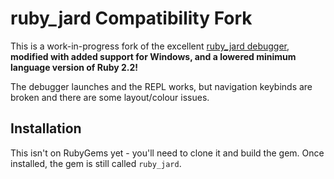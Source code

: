 # ruby_jard Compatibility Fork

This is a work-in-progress fork of the excellent [ruby_jard debugger](https://github.com/nguyenquangminh0711/ruby_jard), **modified with added support for Windows, and a lowered minimum language version of Ruby 2.2!**

The debugger launches and the REPL works, but navigation keybinds are broken and there are some layout/colour issues.

## Installation

This isn't on RubyGems yet - you'll need to clone it and build the gem. Once installed, the gem is still called `ruby_jard`.
